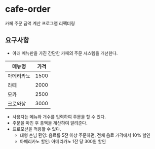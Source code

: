 # cafe-order

카페 주문 금액 계산 프로그램 리팩터링

## 요구사항
- 아래 메뉴판을 가진 간단한 카페의 주문 시스템을 개선한다.

| 메뉴명   | 가격  |
|-------|-------|
| 아메리카노 | 1500  |
| 라떼    | 2000  |
| 모카    | 2500  |
| 크로와상  | 3000  |

- 사용자는 메뉴와 개수를 입력하여 주문을 할 수 있다.
- 주문을 마친 후 총액을 계산하여 알려준다.
- 프로모션을 적용할 수 있다.
  - 대형 손님 환영: 음료를 5잔 이상 주문하면, 전체 음료 가격에서 10% 할인
  - 아메리카노 할인: 아메리카노 1잔 당 300원 할인
